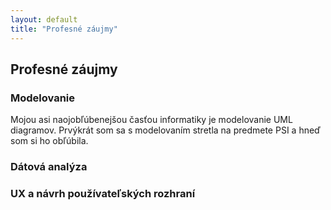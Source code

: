 ```yaml
---
layout: default
title: "Profesné záujmy"
---
```


<h2>Profesné záujmy</h2>

<h3>Modelovanie</h3>
<p class="profzaujmy">
Mojou asi naojobľúbenejšou časťou informatiky je modelovanie UML diagramov. Prvýkrát som sa s modelovaním stretla na predmete PSI
a hneď som si ho obľúbila.
</p>

<h3>Dátová analýza</h3>

<h3>UX a návrh používateľských rozhraní</h3>

